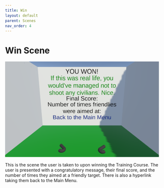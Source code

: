 ```yaml
---
title: Win
layout: default
parent: Scenes
nav_order: 4
---
```


# Win Scene

![](../SceneImages/Win.png)

This is the scene the user is taken to upon winning the Training Course. The user is presented with a congratulatory message, their final score, and the number of times they aimed at a friendly target. There is also a hyperlink taking them back to the Main Menu.